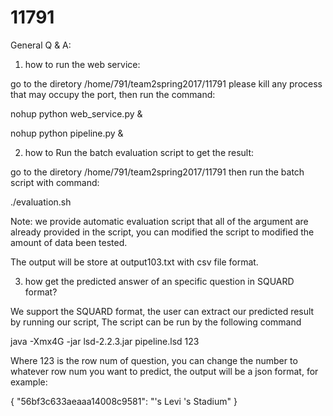 # 11791

General Q & A:

1. how to run the web service:

go to the diretory  /home/791/team2spring2017/11791
please kill any process that may occupy the port, then run the command:

nohup python web_service.py &

nohup python pipeline.py &


2. how to Run the batch evaluation script to get the result: 

go to the diretory  /home/791/team2spring2017/11791
then run the batch script with command:

./evaluation.sh

Note: we provide automatic evaluation script that all of the argument are already provided in the script,
you can modified the script to modified the amount of data been tested.

The output will be store at output103.txt  with csv file format.

3. how get the predicted answer of an specific question in SQUARD format?

We support the SQUARD format, the user can extract our predicted result by running our script,
The script can be run by the following command 

java -Xmx4G -jar lsd-2.2.3.jar pipeline.lsd 123

Where 123 is the row num of question, you can change the number to whatever row num you want to predict,
the output will be a json format, for example:

{
  "56bf3c633aeaaa14008c9581": "'s Levi 's Stadium"
}

